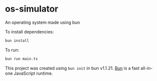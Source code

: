 # os-simulator
An operating system made using bun

To install dependencies:

```bash
bun install
```

To run:

```bash
bun run main.ts
```

This project was created using `bun init` in bun v1.1.21. [Bun](https://bun.sh) is a fast all-in-one JavaScript runtime.
